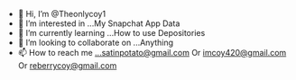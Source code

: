 - 👋 Hi, I’m @Theonlycoy1
- 👀 I’m interested in ...My Snapchat App Data
- 🌱 I’m currently learning ...How to use Depositories
- 💞️ I’m looking to collaborate on ...Anything
- 📫 How to reach me ...satinpotato@gmail.com Or imcoy420@gmail.com Or reberrycoy@gmail.com

<!---
Theonlycoy1/Theonlycoy1 is a ✨ special ✨ repository because its `README.md` (this file) appears on your GitHub profile.
You can click the Preview link to take a look at your changes.
--->

